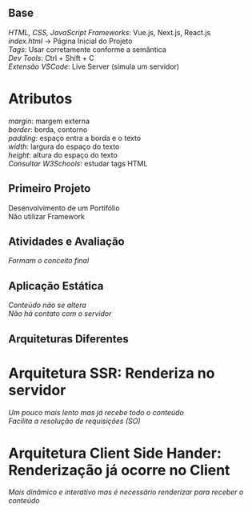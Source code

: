 ## Base
*HTML, CSS, JavaScript*
*Frameworks*: Vue.js, Next.js, React.js  
*index.html* -> Página Inicial do Projeto  
*Tags*: Usar corretamente conforme a semântica  
*Dev Tools*: Ctrl + Shift + C  
*Extensão VSCode*: Live Server (simula um servidor)  

# Atributos
*margin*: margem externa  
*border*: borda, contorno  
*padding*: espaço entra a borda e o texto  
*width*: largura do espaço do texto  
*height*: altura do espaço do texto  
*Consultar W3Schools*: estudar tags HTML  

## Primeiro Projeto
Desenvolvimento de um Portifólio  
Não utilizar Framework  

## Atividades e Avaliação
*Formam o conceito final*  

## Aplicação Estática
*Conteúdo não se altera*  
*Não há contato com o servidor*  

## Arquiteturas Diferentes
# Arquitetura SSR: Renderiza no servidor
*Um pouco mais lento mas já recebe todo o conteúdo*  
*Facilita a resolução de requisições (SO)*  

# Arquitetura Client Side Hander: Renderização já ocorre no Client
*Mais dinâmico e interativo mas é necessário renderizar para receber o conteúdo*  

